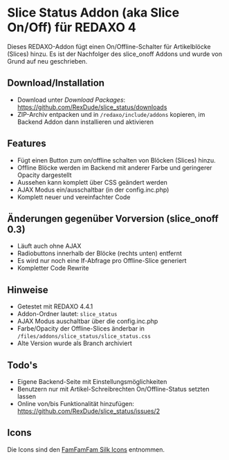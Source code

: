 Slice Status Addon (aka Slice On/Off) für REDAXO 4
===================================================

Dieses REDAXO-Addon fügt einen On/Offline-Schalter für Artikelblöcke (Slices) hinzu. 
Es ist der Nachfolger des slice_onoff Addons und wurde von Grund auf neu geschrieben.

Download/Installation
---------------------

* Download unter _Download Packages_: https://github.com/RexDude/slice_status/downloads
* ZIP-Archiv entpacken und in `/redaxo/include/addons` kopieren, im Backend Addon dann installieren und aktivieren

Features
--------

* Fügt einen Button zum on/offline schalten von Blöcken (Slices) hinzu.
* Offline Blöcke werden im Backend mit anderer Farbe und geringerer Opacity dargestellt
* Aussehen kann komplett über CSS geändert werden
* AJAX Modus ein/ausschaltbar (in der config.inc.php)
* Komplett neuer und vereinfachter Code

Änderungen gegenüber Vorversion (slice_onoff 0.3)
-------------------------------------------------

* Läuft auch ohne AJAX
* Radiobuttons innerhalb der Blöcke (rechts unten) entfernt
* Es wird nur noch eine If-Abfrage pro Offline-Slice generiert
* Kompletter Code Rewrite

Hinweise
--------

* Getestet mit REDAXO 4.4.1
* Addon-Ordner lautet: `slice_status`
* AJAX Modus auschaltbar über die config.inc.php
* Farbe/Opacity der Offline-Slices änderbar in `/files/addons/slice_status/slice_status.css`
* Alte Version wurde als Branch archiviert

Todo's
------

* Eigene Backend-Seite mit Einstellungsmöglichkeiten
* Benutzern nur mit Artikel-Schreibrechten On/Offline-Status setzten lassen
* Online von/bis Funktionalität hinzufügen: https://github.com/RexDude/slice_status/issues/2

Icons
-----

Die Icons sind den <a href="http://www.famfamfam.com/lab/icons/silk/">FamFamFam Silk Icons</a> entnommen.
